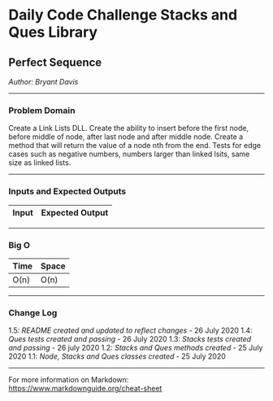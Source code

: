 # Daily Code Challenge Stacks and Ques Library

## Perfect Sequence
*Author: Bryant Davis*


---

### Problem Domain

Create a Link Lists DLL.
Create the ability to insert before the first node, before middle of node, after last node and after middle node.
Create a method that will return the value of a node nth from the end.
Tests for edge cases such as negative numbers, numbers larger than linked lsits, same size as linked lists.

---

### Inputs and Expected Outputs

| Input | Expected Output |
| :----------- | :----------- |



---
### Big O


| Time | Space |
| :----------- | :----------- |
| O(n) | O(n) |

---

### Change Log
1.5: *README created and updated to reflect changes* - 26 July 2020
1.4: *Ques tests created and passing* - 26 July 2020
1.3: *Stacks tests created and passing* - 26 july 2020
1.2: *Stacks and Ques methods created* - 25 July 2020
1.1: *Node, Stacks and Ques classes created* - 25 July 2020  

---

For more information on Markdown: https://www.markdownguide.org/cheat-sheet
